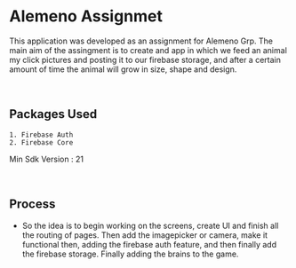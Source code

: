 # **Alemeno Assignmet**

This application was developed as an assignment for Alemeno Grp. The main aim of the assingment is to create and app in which we feed an animal my click pictures and posting it to our firebase storage, and after a certain amount of time the animal will grow in size, shape and design.

<br>

## **Packages Used**

```
1. Firebase Auth
2. Firebase Core
```

Min Sdk Version : 21

<br>

## **Process**

- So the idea is to begin working on the screens, create UI and finish all the routing of pages. Then add the imagepicker or camera, make it functional then, adding the firebase auth feature, and then finally add the firebase storage. Finally adding the brains to the game.
